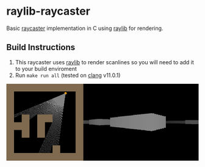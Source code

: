 # raylib-raycaster
Basic <a href="https://en.wikipedia.org/wiki/Ray_casting">raycaster</a> implementation in C using <a href="https://www.raylib.com/">raylib</a> for rendering.

## Build Instructions
1. This raycaster uses <a href="https://www.raylib.com/">raylib</a> to render scanlines so you will need
to add it to your build enviroment
2. Run `make run all` (tested on <a href="http://clang.org/">clang</a> v11.0.1)

![alt text](https://github.com/sjhulkkonen/raylib-raycaster/blob/main/example.png)
